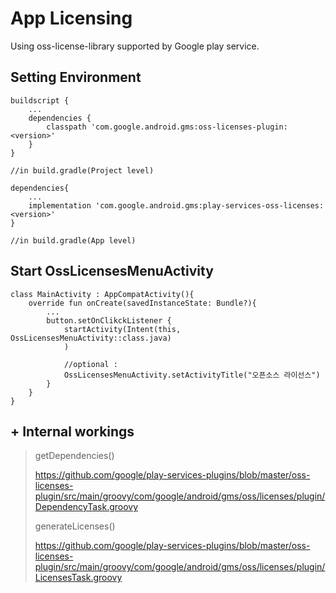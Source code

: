# App Licensing

Using oss-license-library supported by Google play service.



## Setting Environment

`````ko
buildscript {
	...
	dependencies {
		classpath 'com.google.android.gms:oss-licenses-plugin:<version>' 
	} 
}

//in build.gradle(Project level)
`````

`````ko
dependencies{
	...
	implementation 'com.google.android.gms:play-services-oss-licenses:<version>'
}

//in build.gradle(App level)
`````



## Start OssLicensesMenuActivity

`````ko
class MainActivity : AppCompatActivity(){
	override fun onCreate(savedInstanceState: Bundle?){
		...
		button.setOnClikckListener {
			startActivity(Intent(this, OssLicensesMenuActivity::class.java)
			)
			
			//optional :
			OssLicensesMenuActivity.setActivityTitle("오픈소스 라이선스")
		}
	}
}
`````



## + Internal workings

> getDependencies()
>
> https://github.com/google/play-services-plugins/blob/master/oss-licenses-plugin/src/main/groovy/com/google/android/gms/oss/licenses/plugin/DependencyTask.groovy
>
>
> generateLicenses()
>
> https://github.com/google/play-services-plugins/blob/master/oss-licenses-plugin/src/main/groovy/com/google/android/gms/oss/licenses/plugin/LicensesTask.groovy

